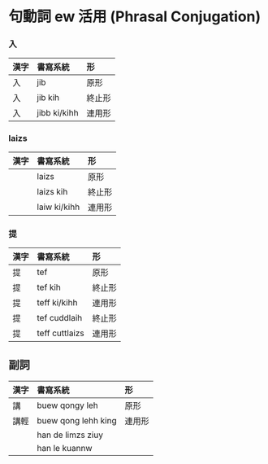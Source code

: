 # 句動詞 ew 活用 \(Phrasal Conjugation\)

### 入

| 漢字 | 書寫系統 | 形 |
| :--- | :--- | :--- |
| 入 | jib | 原形 |
| 入 | jib kih | 終止形 |
| 入 | jibb ki/kihh | 連用形 |

### laizs

| 漢字 | 書寫系統 | 形 |
| :--- | :--- | :--- |
| | laizs | 原形 |
| | laizs kih | 終止形 |
| | laiw ki/kihh | 連用形 |

### 提

| 漢字 | 書寫系統 | 形 |
| :--- | :--- | :--- |
| 提 | tef | 原形 |
| 提 | tef kih | 終止形 |
| 提 | teff ki/kihh | 連用形 |
| 提 | tef cuddlaih | 終止形 |
| 提 | teff cuttlaizs | 連用形 |

## 副詞

| 漢字 | 書寫系統 | 形 |
| :--- | :--- | :--- |
| 講 | buew qongy leh | 原形 |
| 講輕 | buew qong lehh king | 連用形 |
| | han de limzs ziuy | |
| | han le kuannw | |
